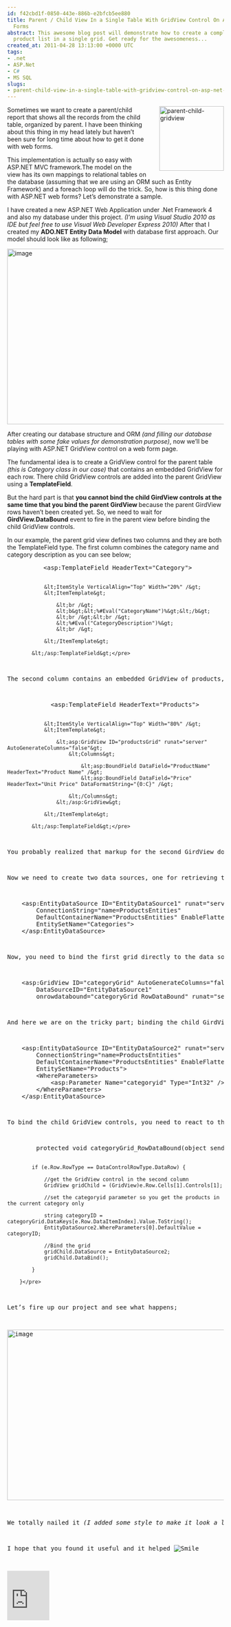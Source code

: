 ```yaml
---
id: f42cbd1f-0850-443e-886b-e2bfcb5ee880
title: Parent / Child View In a Single Table With GridView Control On ASP.NET Web
  Forms
abstract: This awesome blog post will demonstrate how to create a complete, sub-grouped
  product list in a single grid. Get ready for the awesomeness...
created_at: 2011-04-28 13:13:00 +0000 UTC
tags:
- .net
- ASP.Net
- C#
- MS SQL
slugs:
- parent-child-view-in-a-single-table-with-gridview-control-on-asp-net-web-forms
---
```


<p><a href="https://www.tugberkugurlu.com/content/images/uploadedbyauthors/wlw/2e5515b18bdc_E211/parent-child-gridview.png"><img height="150" width="150" src="https://www.tugberkugurlu.com/content/images/uploadedbyauthors/wlw/2e5515b18bdc_E211/parent-child-gridview_thumb.png" align="right" alt="parent-child-gridview" border="0" title="parent-child-gridview" style="background-image: none; margin: 0px 0px 10px 30px; padding-left: 0px; padding-right: 0px; display: inline; float: right; padding-top: 0px; border: 0px;" /></a>Sometimes we want to create a parent/child report that shows all the records from the child table, organized by parent. I have been thinking about this thing in my head lately but haven&rsquo;t been sure for long time about how to get it done with web forms.</p>
<p>This implementation is actually so easy with ASP.NET MVC framework.The model on the view has its own mappings to relational tables on the database (assuming that we are using an ORM such as Entity Framework) and a foreach loop will do the trick. So, how is this thing done with ASP.NET web forms? Let&rsquo;s demonstrate a sample.</p>
<p>I have created a new ASP.NET Web Application under .Net Framework 4 and also my database under this project. <em>(I&rsquo;m using Visual Studio 2010 as IDE but feel free to use Visual Web Developer Express 2010)</em> After that I created my <strong>ADO.NET Entity Data Model</strong> with database first approach. Our model should look like as following;</p>
<p><a href="https://www.tugberkugurlu.com/content/images/uploadedbyauthors/wlw/2e5515b18bdc_E211/image.png"><img height="408" width="644" src="https://www.tugberkugurlu.com/content/images/uploadedbyauthors/wlw/2e5515b18bdc_E211/image_thumb.png" alt="image" border="0" title="image" style="background-image: none; padding-left: 0px; padding-right: 0px; display: inline; padding-top: 0px; border: 0px;" /></a></p>
<p>After creating our database structure and ORM <em>(and filling our database tables with some fake values for demonstration purpose)</em>, now we&rsquo;ll be playing with ASP.NET GridView control on a web form page.</p>
<p>The fundamental idea is to create a GridView control for the parent table <em>(this is Category class in our case)</em> that contains an embedded GridView for each row. There child GridView controls are added into the parent GridView using a <strong>TemplateField</strong>.</p>
<p>But the hard part is that <strong>you cannot bind the child GirdView controls at the same time that you bind the parent GirdView </strong>because the parent GirdView rows haven&rsquo;t been created yet. So, we need to wait for <strong>GirdView.DataBound</strong> event to fire in the parent view before binding the child GridView controls.</p>
<p>In our example, the parent grid view defines two columns and they are both the TemplateField type. The first column combines the category name and category description as you can see below;</p>
<pre class="brush: xhtml; toolbar: false">          &lt;asp:TemplateField HeaderText="Category"&gt;

                &lt;ItemStyle VerticalAlign="Top" Width="20%" /&gt;
                &lt;ItemTemplate&gt;
                
                    &lt;br /&gt;
                    &lt;b&gt;&lt;%#Eval("CategoryName")%&gt;&lt;/b&gt;
                    &lt;br /&gt;&lt;br /&gt;
                    &lt;%#Eval("CategoryDescription")%&gt;
                    &lt;br /&gt;

                &lt;/ItemTemplate&gt;

            &lt;/asp:TemplateField&gt;</pre>
<p>The second column contains an embedded GridView of products, with two bound columns as you can see below;</p>
<pre class="brush: xhtml; toolbar: false">            &lt;asp:TemplateField HeaderText="Products"&gt;
            
                &lt;ItemStyle VerticalAlign="Top" Width="80%" /&gt;
                &lt;ItemTemplate&gt;
                
                    &lt;asp:GridView ID="productsGrid" runat="server" AutoGenerateColumns="false"&gt;
                        &lt;Columns&gt;
                        
                            &lt;asp:BoundField DataField="ProductName" HeaderText="Product Name" /&gt;
                            &lt;asp:BoundField DataField="Price" HeaderText="Unit Price" DataFormatString="{0:C}" /&gt;

                        &lt;/Columns&gt;
                    &lt;/asp:GridView&gt;

                &lt;/ItemTemplate&gt;

            &lt;/asp:TemplateField&gt;</pre>
<p>You probably realized that markup for the second GirdView does not set the DataSourceID property. That's because the data source for each of these grids will be supplied programmatically as the parent grid is being bound to its data source.</p>
<p>Now we need to create two data sources, one for retrieving the list of categories and the other for retrieving all products in a specified category. As we have our model as ADO.NET Entity Data Model, we will use <a target="_blank" href="http://msdn.microsoft.com/en-us/library/system.web.ui.webcontrols.entitydatasource.aspx" title="http://msdn.microsoft.com/en-us/library/system.web.ui.webcontrols.entitydatasource.aspx">EntityDataSoruce</a> to communicate with the database. The following code for first data source which will fill the parent GirdView;</p>
<pre class="brush: xhtml; toolbar: false">    &lt;asp:EntityDataSource ID="EntityDataSource1" runat="server" 
        ConnectionString="name=ProductsEntities" 
        DefaultContainerName="ProductsEntities" EnableFlattening="False" 
        EntitySetName="Categories"&gt;
    &lt;/asp:EntityDataSource&gt;</pre>
<p>Now, you need to bind the first grid directly to the data source and your markup for the grid view beginning tag should look like this;</p>
<pre class="brush: xhtml; toolbar: false; highlight: [2]">    &lt;asp:GridView ID="categoryGrid" AutoGenerateColumns="false" DataKeyNames="CategoryID"
        DataSourceID="EntityDataSource1" 
        onrowdatabound="categoryGrid_RowDataBound" runat="server" Width="100%"&gt;</pre>
<p>And here we are on the tricky part; binding the child GirdView controls. First, we need a second EntityDataSource. The second data source contains the query that&rsquo;s called multiple times to fill the child GridView. Each time, it retrieves the products that are in a different category. The CategoryID is supplied as a parameter;</p>
<pre class="brush: xhtml; toolbar: false">    &lt;asp:EntityDataSource ID="EntityDataSource2" runat="server" 
        ConnectionString="name=ProductsEntities" 
        DefaultContainerName="ProductsEntities" EnableFlattening="False" Where="it.CategoryID = @categoryid"
        EntitySetName="Products"&gt;
        &lt;WhereParameters&gt;
            &lt;asp:Parameter Name="categoryid" Type="Int32" /&gt;
        &lt;/WhereParameters&gt;
    &lt;/asp:EntityDataSource&gt;</pre>
<p>To bind the child GridView controls, you need to react to the GridView.RowDataBound event, which fires every time a row is generated and bound to the parent GridView. At this point, you can retrieve the child GridView control from the second column and bind it to the product information by programmatically. To ensure that you show only the products in the current category, you must also retrieve the CategoryID field for the current item and pass it as a parameter. Here&rsquo;s the code you need;</p>
<pre class="brush: c-sharp; toolbar: false">        protected void categoryGrid_RowDataBound(object sender, GridViewRowEventArgs e) {

            if (e.Row.RowType == DataControlRowType.DataRow) {

                //get the GridView control in the second column
                GridView gridChild = (GridView)e.Row.Cells[1].Controls[1];

                //set the categoryid parameter so you get the products in the current category only

                string categoryID = categoryGrid.DataKeys[e.Row.DataItemIndex].Value.ToString();
                EntityDataSource2.WhereParameters[0].DefaultValue = categoryID;

                //Bind the grid
                gridChild.DataSource = EntityDataSource2;
                gridChild.DataBind();

            }

        }</pre>
<p>Let&rsquo;s fire up our project and see what happens;</p>
<p><a href="https://www.tugberkugurlu.com/content/images/uploadedbyauthors/wlw/2e5515b18bdc_E211/image_3.png"><img height="396" width="644" src="https://www.tugberkugurlu.com/content/images/uploadedbyauthors/wlw/2e5515b18bdc_E211/image_thumb_3.png" alt="image" border="0" title="image" style="background-image: none; padding-left: 0px; padding-right: 0px; display: inline; padding-top: 0px; border: 0px;" /></a></p>
<p>We totally nailed it <em>(I added some style to make it look a little bit better)</em>. Perfect.</p>
<p>I hope that you found it useful and it helped <img src="https://www.tugberkugurlu.com/content/images/uploadedbyauthors/wlw/2e5515b18bdc_E211/wlEmoticon-smile.png" alt="Smile" class="wlEmoticon wlEmoticon-smile" style="border-style: none;" /></p>
<p><iframe title="Preview" scrolling="no" marginheight="0" marginwidth="0" frameborder="0" style="width: 98px; height: 115px; padding: 0; background-color: #fcfcfc;" src="http://cid-0ee89cb310fe3603.office.live.com/embedicon.aspx/Programming/SubgroupedProducts.rar"></iframe></p>